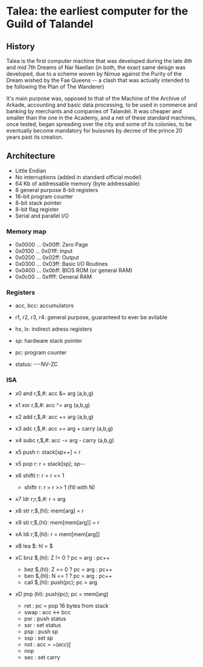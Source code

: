 # Talea: the earliest computer for the Guild of Talandel

## History

Talea is the first computer machine that was developed during the late 4th and mid 7th Dreams of Nar Naellan (in both, the exact same deisgn was developed, due to a scheme woven by Nimue against the Purity of the Dream wished by the Fae Queens -- a clash that was actually intended to be following the Plan of The Wanderer)

It's main purpose was, opposed to that of the Machine of the Archive of Arkade, accounting and basic data processing, to be used in commerce and banking by merchants and companies of Talandel. It was cheaper and smaller than the one in the Academy, and a net of these standard machines, once tested, began spreading over the city and some of its colonies, to be eventually become mandatory for buissnes by decree of the prince 20 years past its creation.

## Architecture

+ Little Endian
+ No interruptions (added in standard official model)
+ 64 Kb of addressable memory (byte addressable)
+ 8 general purpose 8-bit registers
+ 16-bit program counter
+ 8-bit stack pointer
+ 8-bit flag register
+ Serial and parallel I/O

### Memory map

+ 0x0000 ... 0x00ff: Zero Page
+ 0x0100 ... 0x01ff: Input
+ 0x0200 ... 0x02ff: Output
+ 0x0300 ... 0x03ff: Basic I/O Routines
+ 0x0400 ... 0x0bff: BIOS ROM (or general RAM)
+ 0x0c00 ... 0xffff: General RAM

### Registers

+ acc, bcc: accumulators
+ r1, r2, r3, r4: general purpose, guaranteed to ever be avilable
+ hx, lx: indirect adress registers

+ sp: hardware stack pointer
+ pc: program counter

+ status: ---NV-ZC 

### ISA

+ x0 and    r,$,#: acc &= arg (a,b,g)
+ x1 xor    r,$,#: acc ^= arg (a,b,g)
+ x2 add    r,$,#: acc += arg (a,b,g)
+ x3 adc    r,$,#: acc += arg + carry (a,b,g)
+ x4 subc   r,$,#: acc -= arg - carry (a,b,g)

+ x5 push   r: stack[sp++] = r
+ x5 pop    r: r = stack[sp]; sp--
+ x6 shiftl r: r = r << 1
   - shiftr r: r = r >> 1 (fill with N)

+ x7 ldr    r;r,$,#: r = arg

+ x8 str    r;$,(hl): mem[arg] = r
+ x9 sti    r;$,(hl): mem[mem[arg]] = r

+ xA ldi    r;$,(hl): r = mem[mem[arg]]
+ xB lea    $: hl = $ 

+ xC bnz    $,(hl): Z != 0 ? pc = arg : pc++
   - bez    $,(hl): Z == 0 ? pc = arg : pc++
   - ben    $,(hl): N == 1 ? pc = arg : pc++
   - call   $,(hl): push(pc); pc = arg

+ xD jmp    (hl): push(pc); pc = mem[arg]
   - ret    : pc = pop 16 bytes from stack
   - swap   : acc <-> bcc
   - psr    : push status
   - ssr    : set status
   - psp    : push sp    
   - ssp    : set sp
   - not    : acc = ~(acc)∫
   - nop
   - sec    : set carry